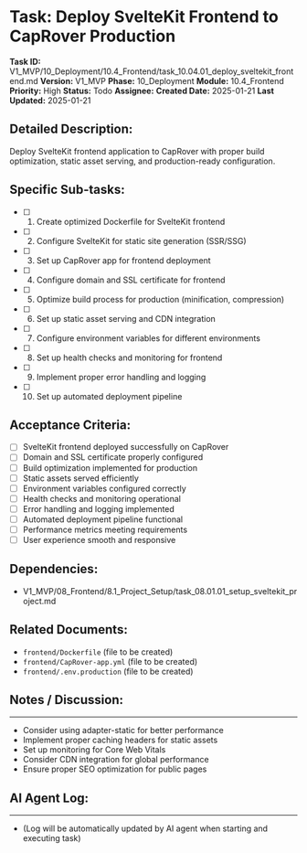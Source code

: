 # Task: Deploy SvelteKit Frontend to CapRover Production

**Task ID:** V1_MVP/10_Deployment/10.4_Frontend/task_10.04.01_deploy_sveltekit_frontend.md
**Version:** V1_MVP
**Phase:** 10_Deployment
**Module:** 10.4_Frontend
**Priority:** High
**Status:** Todo
**Assignee:**
**Created Date:** 2025-01-21
**Last Updated:** 2025-01-21

## Detailed Description:
Deploy SvelteKit frontend application to CapRover with proper build optimization, static asset serving, and production-ready configuration.

## Specific Sub-tasks:
- [ ] 1. Create optimized Dockerfile for SvelteKit frontend
- [ ] 2. Configure SvelteKit for static site generation (SSR/SSG)
- [ ] 3. Set up CapRover app for frontend deployment
- [ ] 4. Configure domain and SSL certificate for frontend
- [ ] 5. Optimize build process for production (minification, compression)
- [ ] 6. Set up static asset serving and CDN integration
- [ ] 7. Configure environment variables for different environments
- [ ] 8. Set up health checks and monitoring for frontend
- [ ] 9. Implement proper error handling and logging
- [ ] 10. Set up automated deployment pipeline

## Acceptance Criteria:
- [ ] SvelteKit frontend deployed successfully on CapRover
- [ ] Domain and SSL certificate properly configured
- [ ] Build optimization implemented for production
- [ ] Static assets served efficiently
- [ ] Environment variables configured correctly
- [ ] Health checks and monitoring operational
- [ ] Error handling and logging implemented
- [ ] Automated deployment pipeline functional
- [ ] Performance metrics meeting requirements
- [ ] User experience smooth and responsive

## Dependencies:
- V1_MVP/08_Frontend/8.1_Project_Setup/task_08.01.01_setup_sveltekit_project.md

## Related Documents:
- `frontend/Dockerfile` (file to be created)
- `frontend/CapRover-app.yml` (file to be created)
- `frontend/.env.production` (file to be created)

## Notes / Discussion:
---
* Consider using adapter-static for better performance
* Implement proper caching headers for static assets
* Set up monitoring for Core Web Vitals
* Consider CDN integration for global performance
* Ensure proper SEO optimization for public pages

## AI Agent Log:
---
* (Log will be automatically updated by AI agent when starting and executing task)
